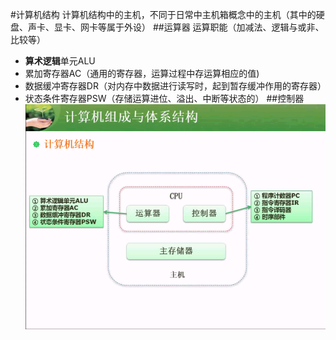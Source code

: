 #计算机结构
计算机结构中的主机，不同于日常中主机箱概念中的主机（其中的硬盘、声卡、显卡、网卡等属于外设）
##运算器
运算职能（加减法、逻辑与或非、比较等）
* **算术逻辑**单元ALU
* 累加寄存器AC（通用的寄存器，运算过程中存运算相应的值)
* 数据缓冲寄存器DR（对内存中数据进行读写时，起到暂存缓冲作用的寄存器）
* 状态条件寄存器PSW（存储运算进位、溢出、中断等状态的）
##控制器
![](/imgs/1.2.4-1计算机结构-主机.png)